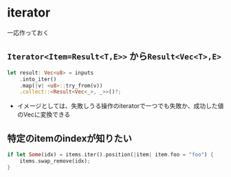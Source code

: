 # iterator

一応作っておく

## `Iterator<Item=Result<T,E>>` から`Result<Vec<T>,E>`

```rust
let result: Vec<u8> = inputs
    .into_iter()
    .map(|v| <u8>::try_from(v))
    .collect::<Result<Vec<_>, _>>()?;
```

* イメージとしては、失敗しうる操作のiteratorで一つでも失敗か、成功した値のVecに変換できる


## 特定のitemのindexが知りたい

```rust
if let Some(idx) = items.iter().position(|item| item.foo = "foo") {
    items.swap_remove(idx);
}
```
